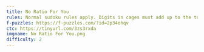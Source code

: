 ```yaml
---
title: No Ratio For You
rules: Normal sudoku rules apply. Digits in cages must add up to the total indicated and cannot repeat within the cage. Digits separated by black circle have a 1:2 ratio. All possible dots are given.
f-puzzles: https://f-puzzles.com/?id=2p34ohqv
ctc: https://tinyurl.com/3zs3rxda
imgname: No Ratio For You.png
difficulty: 2
---
```

